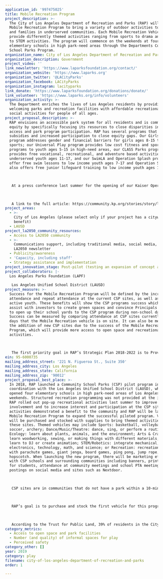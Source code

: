 ```yaml
---
application_id: '997475025'
title: Mobile Recreation Program
project_description: >-
  The City of Los Angeles Department of Recreation and Parks (RAP) will launch a
  Mobile Recreation Program to bring a variety of outdoor activities to children
  and families in underserved communities. Each Mobile Recreation Vehicle will
  provide differently themed activities ranging from sports to drama and dance
  to STEM activities. The program will commence on the weekends at four LAUSD
  elementary schools in high park-need areas through the Departments Community
  School Parks Program.
organization_name: City of Los Angeles Department of Recreation and Parks
organization_description: Government
project_video: ''
link_newsletter: 'https://www.laparksfoundation.org/contact/'
organization_website: 'https://www.laparks.org'
organization_twitter: '@LACityParks'
organization_facebook: LACityParks
organization_instagram: lacityparks
link_donate: 'https://www.laparksfoundation.org/donations/donate/'
link_volunteer: 'https://www.laparks.org/info/volunteers'
organization_activity: >-
  The Department enriches the lives of Los Angeles residents by providing safe,
  welcoming parks and recreation facilities with affordable recreational and
  social activities for people of all ages.
project_proposal_description: >-
  RAP envisions an accessible park system for all residents and is committed to
  equity by specifically focusing its resources to close disparities in park
  access and park program participation. RAP has several programs that focus on
  subsidies and increased participation to close equity gaps. Our Girls Play LA
  program addresses gender and financial barriers for girls ages 8-15 to play
  sports; our Universal Play program provides low cost fitness and sports
  programs to youth ages 5-15 in high-need areas, our CLASS Parks program
  provides free vocational, recreational, and adventure based activities to
  underserved youth ages 11-17, and our SwimLA and Operation Splash programs
  offer free swim lessons to low income youth ages 7-17 and Operation Splash
  also offers free junior lifeguard training to low income youth ages 10-17.
   
   
   
   At a press conference last summer for the opening of our Kaiser Operation Splash program, Kahlif Carter, 23, shared his inspirational story of how he went from having a fear of deep water at age 5-6, to enrolling in the Operation Splash program at age 10 for free swim lessons, and after taking the beginner swim class three times was able to conquer his fear, and went on to join the swim team, play water polo, and became a junior lifeguard. Today he is an employee of the Department as an open water lifeguard who oversees patron safety at our beach and lake facilities. 
   
   
   
   A link to the full article: https://community.kp.org/stories/story/low-income-youth-receive-free-swim-lessons-through-operation-splash
project_areas:
  - >-
    City of Los Angeles (please select only if your project has a citywide
    benefit)
  - LAUSD
project_la2050_community_resources:
  - Access to LA2050 community
  - >-
    Communications support, including traditional media, social media, and
    LA2050 newsletter
  - Publicity/awareness
  - 'Capacity, including staff'
  - Strategy assistance and implementation
project_innovation_stage: Post-pilot (testing an expansion of concept after initially successful pilot)
project_collaborators: |-
  Los Angeles Parks Foundation (LAPF)
   
   Los Angeles Unified School District (LAUSD)
project_measure: >-
  Success for the Mobile Recreation Program will be defined by the increase in
  attendance and repeat attendance at the current CSP sites, as well as healthy
  active youth. These benefits will show the CSP programs success which will
  assist with investors to create green spaces and convince Principals to agree
  to open up their school yards to the CSP program during non-school days.
  Success can be measured by comparing attendance at CSP sites currently with
  days that the Mobile Recreation vehicle is on site. It can also be measured by
  the addition of new CSP sites due to the success of the Mobile Recreation
  Program, which will provide more access to open space and recreational
  activities.
   
   
   
   The first priority goal in RAP’s Strategic Plan 2018-2022 is to Provide Safe and Accessible Parks because of the lack of park access, particularly in low-income communities, contributes to disparities in health outcomes throughout the City. This includes a metric to increase access to playgrounds and open space for 200,000 Angelenos living in the highest park-need areas, through the CSP program. Success of the Mobile Recreation Program will encourage additional LAUSD schools to join the CSP program, which will advance RAP’s 10-Minute Walk goals.
ein: 95-6000735
mailing_address_street: '221 N. Figueroa St., Suite 350'
mailing_address_city: Los Angeles
mailing_address_state: California
mailing_address_zip: '90012'
project_proposal_best_place: >-
  In 2018, RAP launched a Community School Parks (CSP) pilot program in
  coordination with the Los Angeles Unified School District (LAUSD), which
  opened four elementary schools in high park-need areas of Los Angeles on
  weekends. Structured recreation programming was not provided at the inception.
  RAP rolled out pop-up recreational activities last summer to improve community
  involvement and to increase interest and participation at the CSP sites. The
  activities demonstrated a benefit to the community and RAP will be launching a
  Mobile Recreation Program to expand the successful piloted program. Vehicles
  will be purchased and stocked with supplies to bring themed activities to
  these sites. Themed vehicles may include Sports: basketball, volleyball,
  soccer, archery; Dance/Music/Theatre: dance, sing, or perform a routine;
  Ecology: learn about plants, animals, and the environment; Arts & Crafts:
  learn woodworking, sewing, or making things with different materials; Cinema:
  learn to DJ or create animation; STEM/Robotics: integrate mechanical,
  electronics, technology, math, and science; or Recreation: recreational play
  with parachute games, giant jenga, board games, ping pong, jump rope,
  hopscotch. When launching the new program, there will be marketing efforts
  with CSP schools and surrounding communities including banners, printed flyers
  for students, attendance at community meetings and school PTA meetings, and
  postings on social media and sites such as Nextdoor.
   
   
   
   CSP sites are in communities that do not have a park within a 10-minute walk from their home. According to the U.S. Census Bureau’s 2017 American Community Survey, the total number of children under 18 residing in the zip codes of the four CSP schools is 56,255, with the average ethnicities of the four communities being 55.8% Latino, 21.0% Asian, 11.1% African-American, 10.2% Caucasian, and 1.9% Other.
   
   
   
   RAP’s goal is to purchase and stock the first vehicle for this program by summer 2019 utilizing the current CSP budget. The LA2050 grant would assist with funding a second themed vehicle and supplies. These mobile recreation vehicles would rotate among the CSP schools on weekends and school breaks; beginning Fall 2019 they could expand to being utilized for after school programs and future CSP schools, as well as pocket parks that have no recreational programming.
   
   
   
   According to the Trust for Public Land, 39% of residents in the City of Los Angeles do not live within a ten minute walk or ½ mile from a park. Los Angeles has disparities in access to quality open space, recreation programs, and facilities, which have been found to disproportionately impact low income communities and communities of color. Opening LAUSD playgrounds on the weekend was the first step to creating access to open spaces in needed communities. Adding a Mobile Recreation Program to the CSP sites will create access to recreational and social activities that will attract children and families to join the fun and stay active.
category_metrics:
  - Access to open space and park facilities
  - Number (and quality) of informal spaces for play
  - Perceived safety
category_other: []
year: 2019
category: play
filename: city-of-los-angeles-department-of-recreation-and-parks
order: 1

---
```

